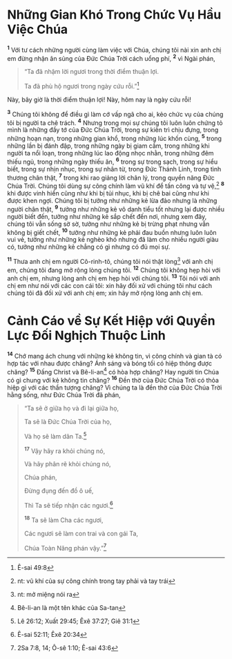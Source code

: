 # Những Gian Khó Trong Chức Vụ Hầu Việc Chúa
<sup><b>1</b></sup> Với tư cách những người cùng làm việc với Chúa, chúng tôi nài xin anh chị em đừng nhận ân sủng của Ðức Chúa Trời cách uổng phí, <sup><b>2</b></sup> vì Ngài phán,

> “Ta đã nhậm lời ngươi trong thời điểm thuận lợi.
> 
> Ta đã phù hộ ngươi trong ngày cứu rỗi.”[^1@-60fd873c-e63c-402a-8732-d8e9cecc05bd]

Này, bây giờ là thời điểm thuận lợi! Này, hôm nay là ngày cứu rỗi!

<sup><b>3</b></sup> Chúng tôi không để điều gì làm cớ vấp ngã cho ai, kẻo chức vụ của chúng tôi bị người ta chê trách. <sup><b>4</b></sup> Nhưng trong mọi sự chúng tôi luôn luôn chứng tỏ mình là những đầy tớ của Ðức Chúa Trời, trong sự kiên trì chịu đựng, trong những hoạn nạn, trong những gian khổ, trong những lúc khốn cùng, <sup><b>5</b></sup> trong những lần bị đánh đập, trong những ngày bị giam cầm, trong những khi người ta nổi loạn, trong những lúc lao động nhọc nhằn, trong những đêm thiếu ngủ, trong những ngày thiếu ăn, <sup><b>6</b></sup> trong sự trong sạch, trong sự hiểu biết, trong sự nhịn nhục, trong sự nhân từ, trong Ðức Thánh Linh, trong tình thương chân thật, <sup><b>7</b></sup> trong khi rao giảng lời chân lý, trong quyền năng Ðức Chúa Trời. Chúng tôi dùng sự công chính làm vũ khí để tấn công và tự vệ,[^1-60fd873c-e63c-402a-8732-d8e9cecc05bd] <sup><b>8</b></sup> khi được vinh hiển cũng như khi bị tủi nhục, khi bị chê bai cũng như khi được khen ngợi. Chúng tôi bị tưởng như những kẻ lừa đảo nhưng là những người chân thật, <sup><b>9</b></sup> tưởng như những kẻ vô danh tiểu tốt nhưng lại được nhiều người biết đến, tưởng như những kẻ sắp chết đến nơi, nhưng xem đây, chúng tôi vẫn sống sờ sờ, tưởng như những kẻ bị trừng phạt nhưng vẫn không bị giết chết, <sup><b>10</b></sup> tưởng như những kẻ phải đau buồn nhưng luôn luôn vui vẻ, tưởng như những kẻ nghèo khó nhưng đã làm cho nhiều người giàu có, tưởng như những kẻ chẳng có gì nhưng có đủ mọi sự.

<sup><b>11</b></sup> Thưa anh chị em người Cô-rinh-tô, chúng tôi nói thật lòng[^2-60fd873c-e63c-402a-8732-d8e9cecc05bd] với anh chị em, chúng tôi đang mở rộng lòng chúng tôi. <sup><b>12</b></sup> Chúng tôi không hẹp hòi với anh chị em, nhưng lòng anh chị em hẹp hòi với chúng tôi. <sup><b>13</b></sup> Tôi nói với anh chị em như nói với các con cái tôi: xin hãy đối xử với chúng tôi như cách chúng tôi đã đối xử với anh chị em; xin hãy mở rộng lòng anh chị em.

# Cảnh Cáo về Sự Kết Hiệp với Quyền Lực Ðối Nghịch Thuộc Linh
<sup><b>14</b></sup> Chớ mang ách chung với những kẻ không tin, vì công chính và gian tà có hợp tác với nhau được chăng? Ánh sáng và bóng tối có hiệp thông được chăng? <sup><b>15</b></sup> Ðấng Christ và Bê-li-an[^3-60fd873c-e63c-402a-8732-d8e9cecc05bd] có hòa hợp chăng? Hay người tin Chúa có gì chung với kẻ không tin chăng? <sup><b>16</b></sup> Ðền thờ của Ðức Chúa Trời có thỏa hiệp gì với các thần tượng chăng? Vì chúng ta là đền thờ của Ðức Chúa Trời hằng sống, như Ðức Chúa Trời đã phán,

> “Ta sẽ ở giữa họ và đi lại giữa họ,
> 
> Ta sẽ là Ðức Chúa Trời của họ,
> 
> Và họ sẽ làm dân Ta.[^2@-60fd873c-e63c-402a-8732-d8e9cecc05bd]
> 
> <sup><b>17</b></sup> Vậy hãy ra khỏi chúng nó,
> 
> Và hãy phân rẽ khỏi chúng nó,
> 
> Chúa phán,
> 
> Ðừng đụng đến đồ ô uế,
> 
> Thì Ta sẽ tiếp nhận các ngươi.[^3@-60fd873c-e63c-402a-8732-d8e9cecc05bd]
> 
> <sup><b>18</b></sup> Ta sẽ làm Cha các ngươi,
> 
> Các ngươi sẽ làm con trai và con gái Ta,
> 
> Chúa Toàn Năng phán vậy.”[^4@-60fd873c-e63c-402a-8732-d8e9cecc05bd]

[^1-60fd873c-e63c-402a-8732-d8e9cecc05bd]: nt: vũ khí của sự công chính trong tay phải và tay trái
[^2-60fd873c-e63c-402a-8732-d8e9cecc05bd]: nt: mở miệng nói ra
[^3-60fd873c-e63c-402a-8732-d8e9cecc05bd]: Bê-li-an là một tên khác của Sa-tan
[^1@-60fd873c-e63c-402a-8732-d8e9cecc05bd]: Ê-sai 49:8
[^2@-60fd873c-e63c-402a-8732-d8e9cecc05bd]: Lê 26:12; Xuất 29:45; Êxê 37:27; Giê 31:1
[^3@-60fd873c-e63c-402a-8732-d8e9cecc05bd]: Ê-sai 52:11; Êxê 20:34
[^4@-60fd873c-e63c-402a-8732-d8e9cecc05bd]: 2Sa 7:8, 14; Ô-sê 1:10; Ê-sai 43:6